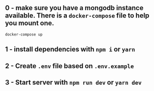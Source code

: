 ## 0 - make sure you have a mongodb instance available. There is a `docker-compose` file to help you mount one.

`docker-compose up`

## 1 - install dependencies with `npm i` or `yarn`

## 2 - Create `.env` file based on `.env.example`

## 3 - Start server with `npm run dev` or `yarn dev`
